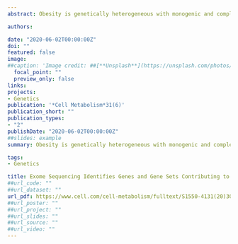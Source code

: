 ```yaml
---
abstract: Obesity is genetically heterogeneous with monogenic and complex polygenic forms. Using exome and targeted sequencing in 2,737 severely obese cases and 6,704 controls, we identified three genes (PHIP, DGKI, and ZMYM4) with an excess burden of very rare predicted deleterious variants in cases. In cells, we found that nuclear PHIP (pleckstrin homology domain interacting protein) directly enhances transcription of pro-opiomelanocortin (POMC), a neuropeptide that suppresses appetite. Obesity-associated PHIP variants repressed POMC transcription. Our demonstration that PHIP is involved in human energy homeostasis through transcriptional regulation of central melanocortin signaling has potential diagnostic and therapeutic implications for patients with obesity and developmental delay. Additionally, we found an excess burden of predicted deleterious variants involving genes nearest to loci from obesity genome-wide association studies. Genes and gene sets influencing obesity with variable penetrance provide compelling evidence for a continuum of causality in the genetic architecture of obesity, and explain some of its missing heritability.

authors:

date: "2020-06-02T00:00:00Z"
doi: ""
featured: false
image:
##caption: 'Image credit: ##[**Unsplash**](https://unsplash.com/photos/jdD8gXaTZsc)'
  focal_point: ""
  preview_only: false
links:
projects: 
- Genetics
publication: '*Cell Metabolism*31(6)'
publication_short: ""
publication_types:
- "2"
publishDate: "2020-06-02T00:00:00Z"
##slides: example
summary: Obesity is genetically heterogeneous with monogenic and complex polygenic forms. Using exome and targeted sequencing in 2,737 severely obese cases and 6,704 controls, we identified three genes (PHIP, DGKI, and ZMYM4) with an excess burden of very rare predicted deleterious variants in cases.  Additionally, we found an excess burden of predicted deleterious variants involving genes nearest to loci from obesity genome-wide association studies. Genes and gene sets influencing obesity with variable penetrance provide compelling evidence for a continuum of causality in the genetic architecture of obesity, and explain some of its missing heritability.

tags:
- Genetics

title: Exome Sequencing Identifies Genes and Gene Sets Contributing to Severe Childhood Obesity, Linking PHIP Variants to Repressed POMC Transcription
##url_code: ""
##url_dataset: ""
url_pdf: https://www.cell.com/cell-metabolism/fulltext/S1550-4131(20)30246-1?_returnURL=https%3A%2F%2Flinkinghub.elsevier.com%2Fretrieve%2Fpii%2FS1550413120302461%3Fshowall%3Dtrue
##url_poster: ""
##url_project: ""
##url_slides: ""
##url_source: ""
##url_video: ""
---
```



